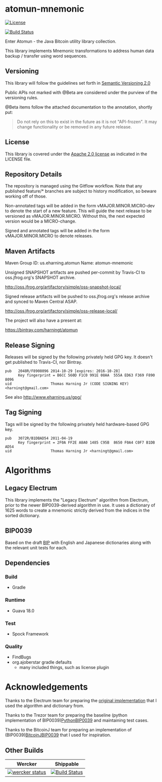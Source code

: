 # atomun-mnemonic

[![License](http://img.shields.io/badge/license-Apache_2-red.svg)][Apache2.0]

[![Build Status](https://travis-ci.org/harningt/atomun-mnemonic.svg?branch=develop)](https://travis-ci.org/harningt/atomun-mnemonic)

Enter Atomun - the Java Bitcoin utility library collection.

This library implements Mnemonic transformations to address human data
backup / transfer using word sequences.

## Versioning

This library will follow the guidelines set forth in [Semantic Versioning 2.0][SemVer2.0]

Public APIs not marked with @Beta are considered under the purview of the versioning rules.

@Beta items follow the attached documentation to the annotation, shortly put:

> Do not rely on this to exist in the future as it is not "API-frozen".
> It may change functionality or be removed in any future release.

## License

This library is covered under the [Apache 2.0 license][Apache2.0] as indicated in the LICENSE file.

## Repository Details

The repository is managed using the Gitflow workflow. Note that any published
feature/* branches are subject to history modification, so beware working
off of those.

Non-annotated tags will be added in the form vMAJOR.MINOR.MICRO-dev to denote the
start of a new feature. This will guide the next release to be versioned as
vMAJOR.MINOR.MICRO. Without this, the next expected version would be a MICRO-change.

Signed and annotated tags will be added in the form vMAJOR.MINOR.MICRO to denote
releases.

## Maven Artifacts

Maven Group ID: us.eharning.atomun
Name: atomun-mnemonic

Unsigned SNAPSHOT artifacts are pushed per-commit by Travis-CI to oss.jfrog.org's
SNAPSHOT archive.

<http://oss.jfrog.org/artifactory/simple/oss-snapshot-local/>

Signed release artifacts will be pushed to oss.jfrog.org's release archive and
synced to Maven Central ASAP.

<http://oss.jfrog.org/artifactory/simple/oss-release-local/>

The project will also have a present at:

<https://bintray.com/harningt/atomun>

## Release Signing

Releases will be signed by the following privately held GPG key. It doesn't
get published to Travis-CI, nor Bintray.

    pub   2048R/F8908096 2014-10-29 [expires: 2016-10-28]
          Key fingerprint = B6CC 560D F1C0 991E 08AA  555A ED63 F369 F890 8096
    uid                  Thomas Harning Jr (CODE SIGNING KEY) <harningt@gmail.com>

See also <http://www.eharning.us/gpg/>

## Tag Signing

Tags will be signed by the following privately held hardware-based GPG key.

    pub   3072R/B1DBAD54 2011-04-19
          Key fingerprint = 2F0A FF2E A8A0 1485 C95B  8650 F0A4 C0F7 B1DB AD54
    uid                  Thomas Harning Jr <harningt@gmail.com>

# Algorithms

## Legacy Electrum

This library implements the "Legacy Electrum" algorithm from Electrum, prior to
the newer BIP0039-derived algorithm in use. It uses a dictionary of 1625 words
to create a mnemonic strictly derived from the indices in the sorted dictionary.

## BIP0039

Based on the draft [BIP](BIP0039Spec) with English and Japanese dictionaries
along with the relevant unit tests for each.

## Dependencies
### Build

 * Gradle

### Runtime

 * Guava 18.0

### Test

 * Spock Framework

### Quality

 * FindBugs
 * org.ajoberstar gradle defaults
    * many included things, such as license plugin

# Acknowledgements

Thanks to the Electrum team for preparing the [original implementation][LegacyElectrumImplementation]
that I used the algorithm and dictionary from.

Thanks to the Trezor team for preparing the baseline (python implementation of BIP0039)[PythonBIP0039]
and maintaining test cases.

Thanks to the BitcoinJ team for preparing an implementation of (BIP0039)[BitcoinJBIP0039]
that I used for inspiration.

## Other Builds

| Wercker | Shippable |
|---------|-----------|
| [![wercker status](https://app.wercker.com/status/258a1e486d24bacab7d80220616b4212/m "wercker status")](https://app.wercker.com/project/bykey/258a1e486d24bacab7d80220616b4212) | [![Build Status](https://api.shippable.com/projects/5445e7fcb904a4b21567c19b/badge?branchName=develop)](https://app.shippable.com/projects/5445e7fcb904a4b21567c19b/builds/latest) |

[Apache2.0]: http://www.apache.org/licenses/LICENSE-2.0
[SemVer2.0]: http://semver.org/spec/v2.0.0.html
[LegacyElectrumImplementation]: https://github.com/spesmilo/electrum/blob/4dcdcbc068d0d42ac7edc27c7d618b53cb6f706d/lib/old_mnemonic.py
[BIP0039Spec]: https://github.com/bitcoin/bips/blob/master/bip-0039.mediawiki
[PythonBIP0039]: https://github.com/trezor/python-mnemonic
[BitcoinJBIP0039]: https://code.google.com/p/bitcoinj/source/browse/core/src/main/java/com/google/bitcoin/crypto/MnemonicCode.java
